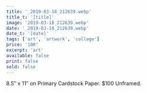 ```yaml
---
title: '_2019-03-18_212639.webp'
title_t: '[title]'
image: '2019-03-18_212639.webp'
date: '_2019-03-18_212639.webp'
date_t: '[date]'
tags: ['art', 'artwork', 'collage']
price: '100'
excerpt: 'art'
available: false
print: false
sold: false
---
```



8.5″ x 11″ on Primary Cardstock Paper.
$100 Unframed.
